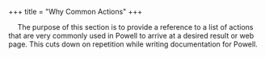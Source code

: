 +++
title = "Why Common Actions"
+++

&emsp; The purpose of this section is to provide a reference to a list of actions that are very commonly used in Powell to arrive at a desired result or web page. This cuts down on repetition while writing documentation for Powell.
